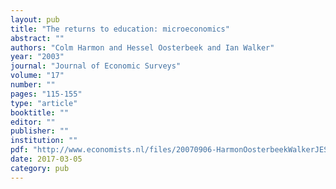 ```yaml
---
layout: pub
title: "The returns to education: microeconomics"
abstract: ""
authors: "Colm Harmon and Hessel Oosterbeek and Ian Walker"
year: "2003"
journal: "Journal of Economic Surveys"
volume: "17"
number: ""
pages: "115-155"
type: "article"
booktitle: ""
editor: ""
publisher: ""
institution: ""
pdf: "http://www.economists.nl/files/20070906-HarmonOosterbeekWalkerJES2003.pdf"
date: 2017-03-05
category: pub
---
```

